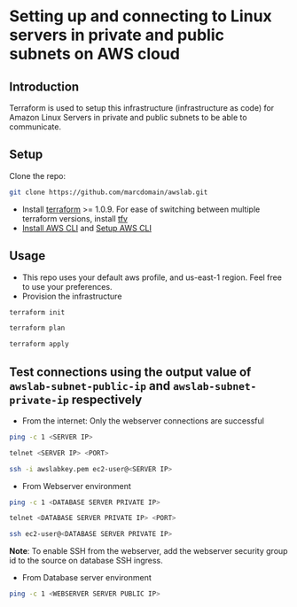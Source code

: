 # Setting up and connecting to Linux servers in private and public subnets on AWS cloud

## Introduction

Terraform is used to setup this infrastructure (infrastructure as code) for Amazon Linux Servers in private and public subnets to be able to communicate.

## Setup

Clone the repo:

```sh
git clone https://github.com/marcdomain/awslab.git
```

- Install [terraform](https://www.terraform.io/downloads) >= 1.0.9. For ease of switching between multiple terraform versions, install [tfv](https://github.com/marcdomain/tfv)
- [Install AWS CLI](https://docs.aws.amazon.com/cli/latest/userguide/getting-started-install.html) and [Setup AWS CLI](https://docs.aws.amazon.com/cli/latest/userguide/cli-configure-files.html)

## Usage

- This repo uses your default aws profile, and us-east-1 region. Feel free to use your preferences.
- Provision the infrastructure

```sh
terraform init
```

```sh
terraform plan
```

```sh
terraform apply
```

## Test connections using the output value of `awslab-subnet-public-ip` and `awslab-subnet-private-ip` respectively

- From the internet: Only the webserver connections are successful

```sh
ping -c 1 <SERVER IP>
```

```sh
telnet <SERVER IP> <PORT>
```

```sh
ssh -i awslabkey.pem ec2-user@<SERVER IP>
```

- From Webserver environment

```sh
ping -c 1 <DATABASE SERVER PRIVATE IP>
```

```sh
telnet <DATABASE SERVER PRIVATE IP> <PORT>
```

```sh
ssh ec2-user@<DATABASE SERVER PRIVATE IP>
```

**Note**: To enable SSH from the webserver, add the webserver security group id to the source on database SSH ingress.

- From Database server environment

```sh
ping -c 1 <WEBSERVER SERVER PUBLIC IP>
```
